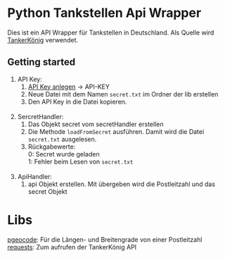 # Python Tankstellen Api Wrapper 

Dies ist ein API Wrapper für Tankstellen in Deutschland. Als Quelle wird [TankerKönig](https://tankerkoenig.de/) verwendet.

## Getting started
1. API Key: </br>
    1. [API Key anlegen](https://creativecommons.tankerkoenig.de/) -> API-KEY </br>
    2. Neue Datei mit dem Namen `secret.txt` im Ordner der lib erstellen </br>
    3. Den API Key in die Datei kopieren. </br> </br>
2. SercretHandler: </br>
    1. Das Objekt secret vom secretHandler erstellen </br>
    2. Die Methode `loadFromSecret` ausführen. Damit wird die Datei `secret.txt` ausgelesen.
    3. Rückgabewerte: </br>
        0: Secret wurde geladen </br>
        1: Fehler beim Lesen von `secret.txt` </br> </br>
3. ApiHandler:
    1. api Objekt erstellen. Mit übergeben wird die Postleitzahl und das secret Objekt
    
# Libs
[pgeocode](https://pypi.org/project/pgeocode/): Für die Längen- und Breitengrade von einer Postleitzahl </br>
[requests](https://pypi.org/project/requests/): Zum aufrufen der TankerKönig API
